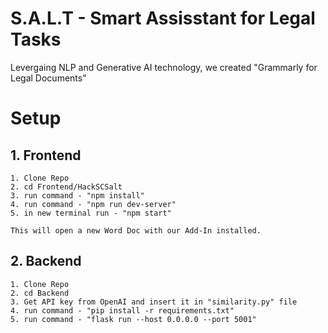 
# S.A.L.T - Smart Assisstant for Legal Tasks

Levergaing NLP and Generative AI technology, we created "Grammarly for Legal Documents"

# Setup

## 1. Frontend

    1. Clone Repo
    2. cd Frontend/HackSCSalt
    3. run command - "npm install"
    4. run command - "npm run dev-server"
    5. in new terminal run - "npm start"

    This will open a new Word Doc with our Add-In installed.

## 2. Backend

    1. Clone Repo
    2. cd Backend
    3. Get API key from OpenAI and insert it in "similarity.py" file
    4. run command - "pip install -r requirements.txt"
    5. run command - "flask run --host 0.0.0.0 --port 5001"

    


